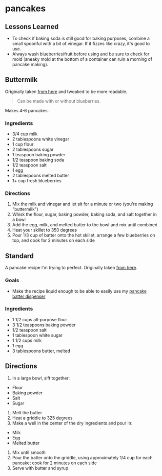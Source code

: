 # pancakes

## Lessons Learned

- To check if baking soda is still good for baking purposes, combine a small spoonful with a bit of vinegar. If it fizzes like crazy, it's good to use.
- Always wash blueberries/fruit before using and be sure to check for mold (sneaky mold at the bottom of a container can ruin a morning of pancake making).

## Buttermilk

Originally taken [from here](https://pinchofyum.com/fluffiest-blueberry-pancakes) and tweaked to be more readable.

> Can be made with or without blueberries.

Makes 4-6 pancakes.

### Ingredients

- 3/4 cup milk
- 2 tablespoons white vinegar
- 1 cup flour
- 2 tablespoons sugar
- 1 teaspoon baking powder
- 1/2 teaspoon baking soda
- 1/2 teaspoon salt
- 1 egg
- 2 tablespoons melted butter
- 1+ cup fresh blueberries

### Directions

1. Mix the milk and vinegar and let sit for a minute or two (you're making "buttermilk")
1. Whisk the flour, sugar, baking powder, baking soda, and salt together in a bowl
1. Add the egg, milk, and melted butter to the bowl and mix until combined
1. Heat your skillet to 350 degrees
1. Pour 1/3 cup of batter onto the hot skillet, arrange a few blueberries on top, and cook for 2 minutes on each side

## Standard

A pancake recipe I'm trying to perfect. Originally taken [from here](https://www.allrecipes.com/recipe/21014/good-old-fashioned-pancakes/).

### Goals

- Make the recipe liquid enough to be able to easily use my [pancake batter dispenser](https://www.google.com/url?sa=t&rct=j&q=&esrc=s&source=web&cd=31&ved=2ahUKEwjB1rDQ9PnnAhWpHjQIHY5pCykQFjAeegQIAxAB&url=https%3A%2F%2Fwww.amazon.com%2FPancake-Cupcake-Batter-Dispenser-KPKitchen%2Fdp%2FB00R48FNTE&usg=AOvVaw0rVHbNiQsagxs5F0kDy-Mt)

### Ingredients

- 1 1/2 cups all-purpose flour
- 3 1/2 teaspoons baking powder
- 1/2 teaspoon salt
- 1 tablespoon white sugar
- 1 1/2 cups milk
- 1 egg
- 3 tablespoons butter, melted

## Directions

1. In a large bowl, sift together:
  - Flour
  - Baking powder
  - Salt
  - Sugar
1. Melt the butter
1. Heat a griddle to 325 degrees
1. Make a well in the center of the dry ingredients and pour in:
  - Milk
  - Egg
  - Melted butter
1. Mix until smooth
1. Pour the batter onto the griddle, using approximately 1/4 cup for each pancake; cook for 2 minutes on each side
1. Serve with butter and syrup
